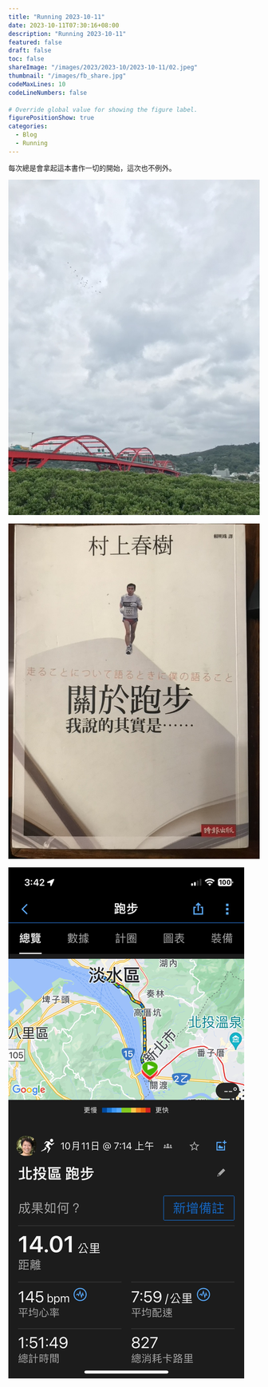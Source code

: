 ```yaml
---
title: "Running 2023-10-11"
date: 2023-10-11T07:30:16+08:00
description: "Running 2023-10-11"
featured: false
draft: false
toc: false
shareImage: "/images/2023/2023-10/2023-10-11/02.jpeg"
thumbnail: "/images/fb_share.jpg"
codeMaxLines: 10
codeLineNumbers: false

# Override global value for showing the figure label.
figurePositionShow: true
categories:
  - Blog
  - Running
---
```


每次總是會拿起這本書作一切的開始，這次也不例外。

<!--more-->

![](/images/2023/2023-10/2023-10-11/01.jpeg)

![](/images/2023/2023-10/2023-10-11/02.jpeg)

![](/images/2023/2023-10/2023-10-11/03.jpeg)
